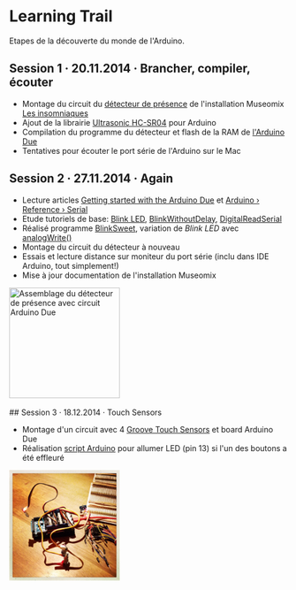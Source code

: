 # Learning Trail

Etapes de la découverte du monde de l'Arduino.

## Session 1 · 20.11.2014 · Brancher, compiler, écouter

* Montage du circuit du [détecteur de présence](https://github.com/MuseomixLeman/Equipe-6/tree/master/code/detecteur-presence) de l'installation Museomix [Les insomniaques](https://github.com/MuseomixLeman/Equipe-6)
* Ajout de la librairie [Ultrasonic HC-SR04](https://github.com/daijo/ArduinoLibraries) pour Arduino
* Compilation du programme du détecteur et flash de la RAM de [l'Arduino Due](http://arduino.cc/en/pmwiki.php?n=Main/ArduinoBoardDue)
* Tentatives pour écouter le port série de l'Arduino sur le Mac

## Session 2 · 27.11.2014 · Again

* Lecture articles [Getting started with the Arduino Due](http://arduino.cc/en/pmwiki.php?n=Guide/ArduinoDue) et [Arduino › Reference › Serial](http://arduino.cc/en/Reference/Serial)
* Etude tutoriels de base: [Blink LED](http://arduino.cc/en/Tutorial/Blink), [BlinkWithoutDelay](http://arduino.cc/en/Tutorial/BlinkWithoutDelay), [DigitalReadSerial](http://arduino.cc/en/Tutorial/DigitalReadSerial)
* Réalisé programme [BlinkSweet](sketches/blinkSweet/blinkSweet.ino), variation de _Blink LED_ avec [analogWrite()](http://arduino.cc/en/Reference/analogWrite)
* Montage du circuit du détecteur à nouveau
* Essais et lecture distance sur moniteur du port série (inclu dans IDE Arduino, tout simplement!)
* Mise à jour documentation de l'installation Museomix

<img src="https://github.com/MuseomixLeman/Equipe-6/blob/master/images/IMG_6322.JPG" height="200" width="200" title="Assemblage du détecteur de présence avec circuit Arduino Due"/>

## Session 3 · 18.12.2014 · Touch Sensors

* Montage d'un circuit avec 4 [Groove Touch Sensors](http://www.seeedstudio.com/wiki/Grove_-_Touch_Sensor) et board Arduino Due
* Réalisation [script Arduino](blob/master/sketches/touchSensors/touchSensors.ino) pour allumer LED (pin 13) si l'un des boutons a été effleuré

<img src="images/IMG_6444.jpg" height="200" width="200" title="Assemblage circuit Arduino Due et Groove Touch Sensors"/>
